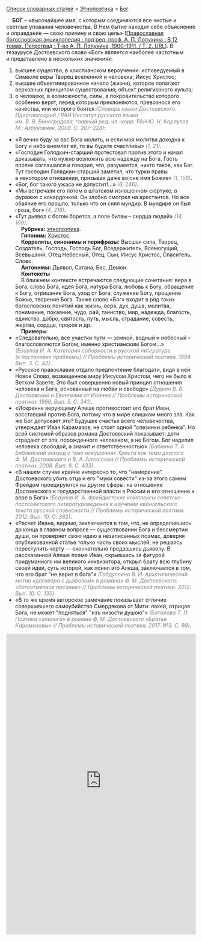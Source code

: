 <style>
st { color: Gray;
  font-style: italic;}
</style>

[Список словарных статей](https://thesaurus-dostoevsky.github.io/Thesaurus/) > [Этнопоэтика](ethnopoe.md) > [Бог](бог.md) 

&nbsp;&nbsp;&nbsp;&nbsp;**БОГ** – «высочайшее имя, с которым соединяются все чистые и светлые упования человечества. В Нем бытие находит себе объяснение и оправдание — свою причину и свою цель» ([Православная богословская энциклопедия : под ред. проф. А. П. Лопухина : В 12 томах. Петроград : Т-во А. П. Лопухина, 1900–1911. / Т. 2. URL](https://azbyka.ru/)). В тезаурусе Достоевского слово «Бог» является наиболее частотным и представлено в нескольких значениях:
1) высшее существо; в христианском вероучении: исповедуемый в Символе веры Творец вселенной и человека; Иисус Христос;
2) высшее объективированное начало (жизни), которое полагают верховных принципом существования; объект религиозного культа;
3) о человеке, в возможности, силы, в покровительство которого особенно верят, перед которым преклоняются, превознося его качества, или которого боятся <st>(Словарь языка Достоевского. Идиоглоссарий / РАН Институт русского языка им. В. В. Виноградова; главный ред. чл.-корр. РАН Ю. Н. Караулов. М.: Азбуковник, 2008. С. 207–228)</st>:
* «Я вечно буду за вас Бога молить, и если моя молитва доходна к Богу и небо внемлет ей, то вы будете счастливы» <st>(1, 21)</st>.
* «Господин Голядкин-старший протестовал против этого и начал доказывать, что нужно возложить всю надежду на Бога. Гость вполне соглашался и говорил, что, разумеется, никто таков, как Бог. Тут господин Голядкин-старший заметил, что турки правы в некотором отношении, призывая даже во сне имя Божие» <st>(1, 158)</st>.
* «Бог, бог  такого ужаса не допустит!...» <st>(6, 246)</st>.
* «Мы встречали его потом в штатском изношенном сюртуке, в фуражке с кокардочкой. Он злобно смотрел на арестантов. Но все обаяние его прошло, только что он снял мундир. В мундире он был гроза, бог» <st>(4, 218)</st>.
* «Тут дьявол с богом борется, а поле битвы – сердца людей» <st>(14, 100)</st>.  
&nbsp;&nbsp;&nbsp;&nbsp;**Рубрика:** [этнопоэтика](ethnopoe.md).  
&nbsp;&nbsp;&nbsp;&nbsp;**Гипоним:** [Христос](христос.md).  
&nbsp;&nbsp;&nbsp;&nbsp;**Корреляты, синонимы и перифразы:** Высшая сила, Творец, Создатель, Господь, Господь Бог, Вседержитель, Всемогущий, Всевышний, Отец Небесный, Отец, Сын, Иисус Христос, Спаситель, Слово.  
&nbsp;&nbsp;&nbsp;&nbsp;**Антонимы:** Дьявол, Сатана, Бес, Демон.  
&nbsp;&nbsp;&nbsp;&nbsp;**Контексты**  
&nbsp;&nbsp;&nbsp;&nbsp;В ближнем контексте встречаются следующие сочетания: вера в Бога, слово Бога, идея Бога, натура Бога, любовь к Богу, обращение к Богу, отрицание Бога, уход от Бога, служение Богу, прощение Божье, творение Бога. Также слово «Бог» входит в ряд таких богословских понятий как жизнь, вера, дух, душа, молитва, понимание, покаяние, чудо, рай, таинство, мир, надежда, благость, единство, добро, святость, путь, мысль, страдание, совесть, жертва, сердце, пророк и др.   <br>
&nbsp;&nbsp;&nbsp;&nbsp;**Примеры**  
* «Следовательно, все участки пути — земной, водный и небесный – благословляются Богом, именно христианским Богом…» <st>(Есаулов И. А. Категория соборности в русской литературе (к постановке проблемы) // Проблемы исторической поэтики. 1994. Вып. 3. С. 42)</st>.
* «Русское православие отдало предпочтение благодати, видя в ней Новое Слово, возвещенное миру Иисусом Христом, чего не было в Ветхом Завете. Это был совершенно новый принцип отношения человека и Бога, основанный на любви и свободе» <st>(Дудкин В. В. Достоевский и Евангелие от Иоанна // Проблемы исторической поэтики. 1998. Вып. 5. С. 341)</st>.
* «Искренне верующему Алеше противостоит его брат Иван, восставший против Бога, потому что в мире слишком много зла. Как же Бог допускает это? Будущее счастье всего человечества, утверждает Иван Карамазов, не стоит одной "слезинки ребенка". Но всей системой образов романа Достоевский показывает: дети страдают от зла, порожденного человеком, а не Богом. Бог наделил человека свободой, а значит и ответственностью» <st>(Бабкина Т. А. Библейский эпизод о трех искушениях Христа как тема диалога Ф. М. Достоевского и В. А. Алексеева // Проблемы исторической поэтики. 2008. Вып. 8. С. 433)</st>.
* «В нашем случае крайне интересно то, что "намерение" Достоевского убить отца и его "муки совести" из-за этого самим Фрейдом проецируются на другие сферы: на отношение Достоевского к государственной власти в России и его отношение к вере в Бога» <st>(Есаулов И. А. Фрейдистские комплексы советско-постсоветского литературоведения в изучении евангельского текста русской словесности // Проблемы исторической поэтики. 2012. Вып. 10. С. 362)</st>.
* «Расчет Ивана, видимо, заключается в том, что, не определившись до конца в главном вопросе — существовании Бога и бессмертии души, он проверяет свою идею в незаписанных поэмах, доверяя опубликованной статье только часть своих мыслей, не решаясь переступить черту — окончательно предавшись дьяволу. В рассказанной Алеше поэме Иван, скрывшись за фигурой придуманного им великого инквизитора, открыл брату всю глубину своей идеи, суть которой, как понял это Алеша, заключается в том, что его брат "не верит в бога"» <st>(Габдуллина В. И. Архетипический мотив «договора с дьяволом» в романах Ф. М. Достоевского: «богоотметное писание» // Проблемы исторической поэтики. 2012. Вып. 10. С. 135)</st>.
* «В то же время авторское замечание показывает отличие совершившего самоубийство Смердякова от Мити: лакей, отрицая Бога, не может "подняться" "изъ низости душою"» <st>(Баталова Т. П. Поэтика «эпилога» в романе Ф. М. Достоевского «Братья Карамазовы» // Проблемы исторической поэтики. 2017. №3. С. 99)</st>.

<iframe src="https://thesaurus-dostoevsky.github.io/nk/бог.html" style="border:0px;width:100%;height:800px" allowfullscreen="true" webkitallowfullscreen="true" mozallowfullscreen="true">
